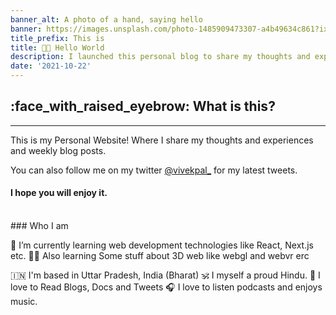 ```yaml
---
banner_alt: A photo of a hand, saying hello
banner: https://images.unsplash.com/photo-1485909473307-a4b49634c861?ixlib=rb-1.2.1&ixid=MnwxMjA3fDB8MHxwaG90by1wYWdlfHx8fGVufDB8fHx8&auto=format&fit=crop&w=1169&q=80
title_prefix: This is
title: 👋🏻 Hello World
description: I launched this personal blog to share my thoughts and experiences. I hope you enjoy it.
date: '2021-10-22'
---
```


## :face_with_raised_eyebrow: What is this?

---

This is my Personal Website! Where I share my thoughts and experiences and weekly blog posts.

You can also follow me on my twitter [@vivekpal_](https://twitter.com/vivekpal_) for my latest tweets.

#### I hope you will enjoy it.
<br>
### Who I am

👦 I’m currently learning web development technologies like React, Next.js etc.
🧑‍💻 Also learning Some stuff about 3D web like webgl and webvr erc

🇮🇳 I'm based in Uttar Pradesh, India (Bharat)
🕉 I myself a proud Hindu.
📖 I love to Read Blogs, Docs and Tweets
🎧 I love to listen podcasts and enjoys music.


